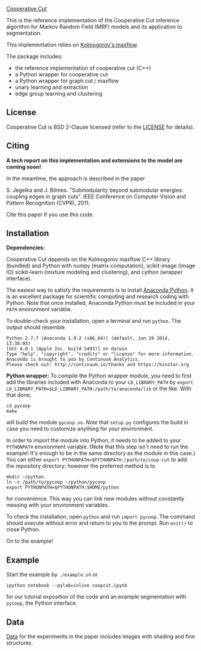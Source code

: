 [Cooperative Cut](coopcut.berkeleyvision.org)

This is the reference implementation of the Cooperative Cut inference algorithm for Markov Random Field (MRF) models and its application to segmentation.

This implementation relies on [Kolmogorov's maxflow](http://www.cs.ucl.ac.uk/staff/V.Kolmogorov/software.html).

The package includes:

- the reference implementation of cooperative cut (C++)
- a Python wrapper for cooperative cut
- a Python wrapper for graph cut / maxflow
- unary learning and extraction
- edge group learning and clustering

## License

Cooperative Cut is BSD 2-Clause licensed (refer to the [LICENSE](http://coopcut.berkeleyvision.org/license.html) for details).

## Citing

**A tech report on this implementation and extensions to the model are coming soon!**

In the meantime, the approach is described in the paper

  S. Jegelka and J. Bilmes. "Submodularity beyond submodular energies: coupling edges in graph cuts". IEEE Conference on Computer Vision and Pattern Recognition (CVPR), 2011.

Cite this paper if you use this code.

## Installation

**Dependencies:**

Cooperative Cut depends on the Kolmogorov maxflow C++ library (bundled) and Python with numpy (matrix computation), scikit-image (image IO) scikit-learn (mixture modeling and clustering), and cython (wrapper interface).

The easiest way to satisfy the requirements is to install [Anaconda Python](http://continuum.io/downloads). It is an excellent package for scientific computing and research coding with Python. Note that once installed, Anaconda Python must be included in your `PATH` environment variable.

To double-check your installation, open a terminal and run `python`. The output should resemble

    Python 2.7.7 |Anaconda 1.9.2 (x86_64)| (default, Jun 19 2014, 13:38:03)
    [GCC 4.0.1 (Apple Inc. build 5493)] on darwin
    Type "help", "copyright", "credits" or "license" for more information.
    Anaconda is brought to you by Continuum Analytics.
    Please check out: http://continuum.io/thanks and https://binstar.org

**Python wrapper:** To compile the Python wrapper module, you need to first add the libraries included with Anaconda to your `LD_LIBRARY_PATH` by `export LD_LIBRARY_PATH=$LD_LIBRARY_PATH:/path/to/anaconda/lib` or the like. With that done,

    cd pycoop
    make

will build the module `pycoop.so`. *Note* that `setup.py` configures the build in case you need to customize anything for your environment.

In order to import the module into Python, it needs to be added to your `PYTHONPATH` environment variable. (Note that this step isn't need to run the example! It's enough to be in the same directory as the module in this case.) You can either `export PYTHONPATH=$PYTHONPATH:/path/to/coop-cut` to add the repository directory; however the preferred method is to

    mkdir ~/python
    ln -s /path/to/pycoop ~/python/pycoop
    export PYTHONPATH=$PYTHONPATH:$HOME/python

for convenience. This way you can link new modules without constantly messing with your environment variables.

To check the installation, open `python` and run `import pycoop`. The command should execute without error and return to you to the prompt. Run `exit()` to close Python.

On to the example!

## Example

Start the example by `./example.sh` or

    ipython notebook --pylab=inline coopcut.ipynb

for our tutorial exposition of the code and an example segmentation with `pycoop`, the Python interface.

## Data

[Data](http://melodi.ee.washington.edu/~jegelka/cc/index.html) for the experiments in the paper includes images with shading and fine structures.
